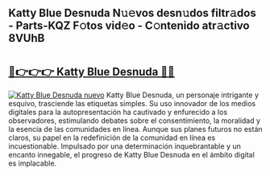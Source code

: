 ## Katty Blue Desnuda N𝚞𝚎vos desn𝚞dos filtr𝚊dos - Parts-KQZ F𝚘tos vid𝚎o - C𝚘ntenido atr𝚊ctivo 8VUhB

# <h2><a href="http://mbbpj4.tromn.icu/?c=Katty+Blue+Desnuda">🔗👉👉👉 Katty Blue Desnuda 🔗🔗</a></h2>

[![Katty Blue Desnuda nuevo](https://i.imgur.com/pEAQMta.gif)](http://mbbpj4.tromn.icu/?c=Katty+Blue+Desnuda)
Katty Blue Desnuda, un personaje intrigante y esquivo, trasciende las etiquetas simples. Su uso innovador de los medios digitales para la autopresentación ha cautivado y enfurecido a los observadores, estimulando debates sobre el consentimiento, la moralidad y la esencia de las comunidades en línea. Aunque sus planes futuros no están claros, su papel en la redefinición de la comunidad en línea es incuestionable. Impulsado por una determinación inquebrantable y un encanto innegable, el progreso de Katty Blue Desnuda en el ámbito digital es implacable.
